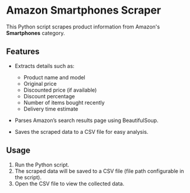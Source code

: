# Amazon Smartphones Scraper

This Python script scrapes product information from Amazon's **Smartphones** category.

## Features

* Extracts details such as:

  * Product name and model
  * Original price
  * Discounted price (if available)
  * Discount percentage
  * Number of items bought recently
  * Delivery time estimate

* Parses Amazon’s search results page using BeautifulSoup.

* Saves the scraped data to a CSV file for easy analysis.

## Usage

1. Run the Python script.
2. The scraped data will be saved to a CSV file (file path configurable in the script).
3. Open the CSV file to view the collected data.

